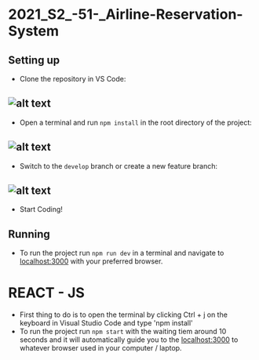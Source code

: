 # 2021_S2_-51-_Airline-Reservation-System
## Setting up
* Clone the repository in VS Code: 

![alt text](https://media.discordapp.net/attachments/115599738681688064/876048824248987658/unknown.png "clone repo")
---
* Open a terminal and run `npm install` in the root directory of the project:

![alt text](https://media.discordapp.net/attachments/115599738681688064/876053843018919936/unknown.png "npm install")
---
* Switch to the `develop` branch or create a new feature branch:

![alt text](https://cdn.discordapp.com/attachments/115599738681688064/876055971498164284/unknown.png "switch branch")
---
* Start Coding!

## Running
* To run the project run `npm run dev` in a terminal and navigate to [localhost:3000](http://localhost:3000) with your preferred browser.

# REACT - JS 
* First thing to do is to open the terminal by clicking Ctrl + j on the keyboard in Visual Studio Code and type 'npm install'
* To run the project run `npm start` with the waiting tiem around 10 seconds and it will automatically guide you to the [localhost:3000](http://localhost:3000) to whatever browser used in your computer / laptop.

